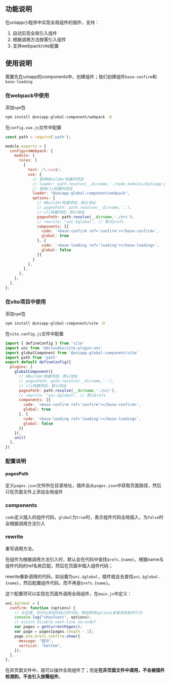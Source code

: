 ## 功能说明
在uniapp小程序中实现全局组件的插件，支持：
1. 自动实现全局引入组件
2. 根据调用方法按需引入组件
3. 支持webpack/vite配置

## 使用说明
需要先在uniapp的components中，创建组件；我们创建组件`base-confirm`和`base-loading`
### 在webpack中使用

添加`npm`包

```bash
npm install @uniapp-global-component/webpack -D
```

在`config.vue.js`文件中配置

```js
const path = require('path');

module.exports = {
  configureWebpack: {
    module: {
      rules: [
        {
          test: /\.vue$/,
          use: {
            // 使用HBuilder构建的项目
            // loader: path.resolve(__dirname,'./node_modules/@uniapp-global-component/webpack'),
            // 使用cli构建的项目
            loader: "@uniapp-global-component/webpack",
            options: {
              // HBuilder构建项目，默认地址
              // pagesPath: path.resolve(__dirname,'.'),
              // cli构建项目，默认地址
              pagesPath: path.resolve(__dirname,'./src'),
              // rewrite: "uni.$global", // 默认$refs
              components: [{
                code: `<base-confirm ref='confirm'></base-confirm>`,
                global: true
              }, {
                code: `<base-loading ref='loading'></base-loading>`,
                global: false
              }]
            }
          },
        },
      ],
    },
  },
};
```
### 在vite项目中使用

添加`npm`包

```bash
npm install @uniapp-global-component/vite -D
```

在`vite.config.js`文件中配置

```js
import { defineConfig } from 'vite'
import uni from '@dcloudio/vite-plugin-uni'
import globalComponent from '@uniapp-global-component/vite'
import path from 'path'
export default defineConfig({
  plugins: [
    globalComponent({
      // HBuilder构建项目，默认地址
      // pagesPath: path.resolve(__dirname,'.'),
      // cli构建项目，默认地址
      pagesPath: path.resolve(__dirname,'./src'),
      // rewrite: "uni.$global", // 默认$refs
      components: [{
        code: `<base-confirm ref='confirm'></base-confirm>`,
        global: true
      }, {
        code: `<base-loading ref='loading'></base-loading>`,
        global: false
      }]
    }),
    uni()
  ],
})
```
### 配置说明

#### pagesPath

定义`pages.json`文件所在目录地址，插件会从`pages.json`中获取页面路径，然后只在页面文件上添加全局组件

### components

`code`定义插入的组件代码，`global`为`true`时，表示组件代码全局插入，为`false`时会根据调用方法引入

### rewrite

重写调用方法。

在组件为根据调用方法引入时，默认会在代码中查找`$refs.{name}`，根据name与组件代码的ref名称匹配，然后在页面中插入组件代码；

rewrite重新调用的代码，如设置为`uni.$global`，插件就会去查找`uni.$global.{name}`，然后配置组件代码，而不再是`$refs.{name}`。

这个配置项可以实现在页面外调用全局组件，在`main.js`中定义：
```js
uni.$global = {
  confirm: function (options) {
    // 在这里，你可以添加你自己的代码，例如修改options或者添加新的行为
    console.log("showToast", options);
    // eslint-disable-next-line no-undef
    var pages = getCurrentPages();
    var page = pages[pages.length - 1];
    page.$vm.$refs.confirm.show({
      message: "提示",
      vertical: "bottom",
    });
  },
};
```
在非页面文件中，就可以操作全局组件了；但是**在非页面文件中调用，不会被插件检测到，不会引入按需组件**。